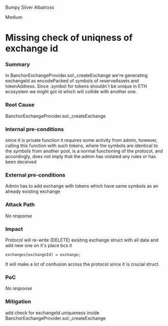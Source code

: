 Bumpy Silver Albatross

Medium

# Missing check of uniqness of exchange id

### Summary

In BanchorExchangeProvider.sol:_createExchange we're generating exchangeId as encodePacked of symbols of reserveAssets and tokenAddress. Since .symbol for tokens shouldn`t be unique in ETH ecosystem we might got id which will collide with another one.

### Root Cause

BanchorExchangeProvider.sol:_createExchange

### Internal pre-conditions

since it is private function it requires some activity from admin, however, calling this function with such tokens, where the symbols are identical to the symbols from another pool, is a normal functioning of the protocol, and accordingly, does not imply that the admin has violated any rules or has been deceived

### External pre-conditions

Admin has to add exchange with tokens which have same symbols as an already existing exchange

### Attack Path

_No response_

### Impact

Protocol will re-write (DELETE) existing exchange struct with all data and add new one on it's place bcs it
```solidity
exchanges[exchangeId] = exchange;
```
It will make a lot of confusion across the protocol since it is crucial struct.

### PoC

_No response_

### Mitigation

add check for exchangeId uniqueness inside BanchorExchangeProvider.sol:_createExchange